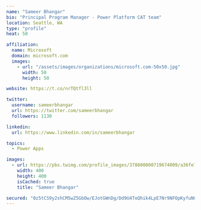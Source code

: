```yaml
---
name: "Sameer Bhangar"
bio: "Principal Program Manager - Power Platform CAT team"
location: Seattle, WA
type: "profile"
heat: 50

affiliation:
  name: Microsoft
  domain: microsoft.com
  images:
    - url: "/assets/images/organizations/microsoft.com-50x50.jpg"
      width: 50
      height: 50

website: https://t.co/nrTQtfl3ll

twitter:
  username: sameerbhangar
  url: https://twitter.com/sameerbhangar
  followers: 1130

linkedin:
  url: https://www.linkedin.com/in/sameerbhangar

topics:
  - Power Apps

images:
  - url: https://pbs.twimg.com/profile_images/378800000719674009/a36fe7ddfab1778b76e5793772e43798_400x400.jpeg
    width: 400
    height: 400
    isCached: true
    title: "Sameer Bhangar"

secured: "0z5tCS9y2shCM5wZ5GbOw/EJotGWnDg/Dd9U4ToQhik4LpE7Nr9NFOpKyfuNGFkutrsqwWIosXtMM9VY1EDP9Gr8EkMmj+qaGyMuAIniBKU7mQkV6NB/4KwuysK9Knsp6I9ViOnRdRYMqEqBx+Mb7sx2S/3KP8MZ4r2/8g2ylTtMo+LGu1JHP051RrUjOCdbqH/hO9yu1L2x4D3FIAE5lNbcNVyXup4qgC7/NkzsMJK4etLoncxRBlttBv8pJ6r1qyBi7xLWjtXnKmq4Z6Ar3DlVVSM2y6p1dsP3DSJC2FbxmLTl7TowOW3S8f04C2lj6C/rmRmB8xFmHu/66u9UKkSZ5LiQM9oTdomXXCFw9zgtIAkOvvCz5Utp7yOJjZfLpygvuizdjUDgHKdQGjQFSwT6fg7Zq0bX16wrwfaBoeE=;cBkbujP0U+2WRHWrl/zgOQ=="
---
```


